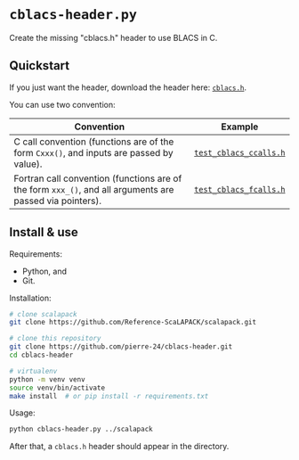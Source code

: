 # `cblacs-header.py`

Create the missing "cblacs.h" header to use BLACS in C.

## Quickstart

If you just want the header, download the header here: [`cblacs.h`](https://github.com/pierre-24/cblacs-header/releases/download/latest/cblacs.h).

You can use two convention:

| Convention                                                                                               | Example                                                |
|----------------------------------------------------------------------------------------------------------|--------------------------------------------------------|
| C call convention (functions are of the form `Cxxx()`, and inputs are passed by value).                  | [`test_cblacs_ccalls.h`](./tests/test_cblacs_ccalls.c) |
| Fortran call convention (functions are of the form `xxx_()`, and all arguments are passed via pointers). | [`test_cblacs_fcalls.h`](./tests/test_cblacs_fcalls.c) |

## Install & use

Requirements:

+ Python, and
+ Git.

Installation:

```bash
# clone scalapack
git clone https://github.com/Reference-ScaLAPACK/scalapack.git

# clone this repository
git clone https://github.com/pierre-24/cblacs-header.git
cd cblacs-header

# virtualenv
python -m venv venv
source venv/bin/activate
make install  # or pip install -r requirements.txt
```

Usage:

```bash
python cblacs-header.py ../scalapack
```

After that, a `cblacs.h` header should appear in the directory.